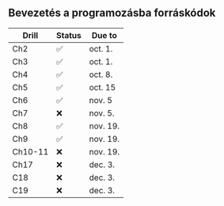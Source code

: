 ## Bevezetés a programozásba forráskódok

| Drill | Status | Due to  |
|-------|--------|---------|
| Ch2   | ✅      | oct. 1. |
| Ch3   | ✅      | oct. 1. |
| Ch4   | ✅      | oct. 8. |
| Ch5   | ✅      | oct. 15 |
| Ch6   | ✅      | nov. 5  |
| Ch7   | ❌      | nov. 5. |
| Ch8   | ✅      | nov. 19.|       
| Ch9   | ✅      | nov. 19.|
| Ch10-11| ❌      | nov. 19.|
| Ch17   | ❌      | dec. 3.|
| C18   | ❌      | dec. 3.|
| C19   | ❌      | dec. 3.|